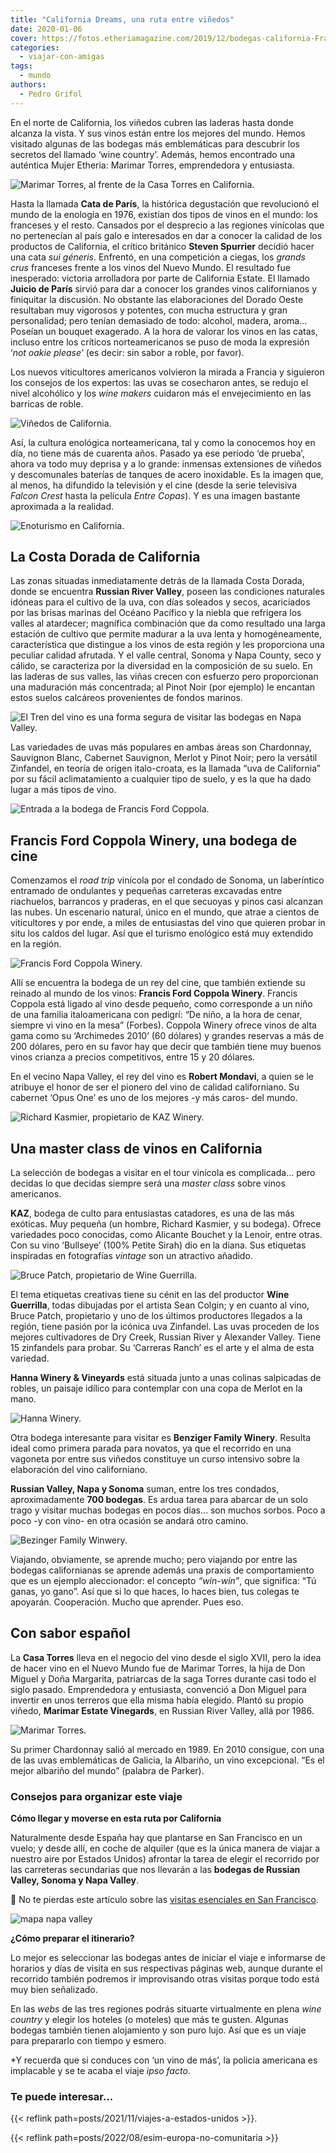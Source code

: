 ```yaml
---
title: "California Dreams, una ruta entre viñedos"
date: 2020-01-06
cover: https://fotos.etheriamagazine.com/2019/12/bodegas-california-Francis-Ford-Coppola-Winery.jpg
categories: 
  - viajar-con-amigas
tags: 
  - mundo
authors: 
  - Pedro Grifol
---
```


En el norte de California, los viñedos cubren las laderas hasta donde alcanza la vista. 
Y sus vinos están entre los mejores del mundo. Hemos visitado algunas de las bodegas más 
emblemáticas para descubrir los secretos del llamado ‘wine country’. Además, hemos 
encontrado una auténtica Mujer Etheria: Marimar Torres, emprendedora y entusiasta. 

![Marimar Torres, al frente de la Casa Torres en California.](https://fotos.etheriamagazine.com/2019/12/Marimar-Torres-bodega-california.jpg "Marimar Torres, al frente de la Casa Torres en California. © P. Grifol")

Hasta la llamada **Cata de París**, la histórica degustación que revolucionó el mundo de 
la enología en 1976, existían dos tipos de vinos en el mundo: los franceses y el resto. 
Cansados por el desprecio a las regiones vinícolas que no pertenecían al país galo e 
interesados en dar a conocer la calidad de los productos de California, el crítico 
británico **Steven Spurrier** decidió hacer una cata _sui géneris_. Enfrentó, en una 
competición a ciegas, los _grands crus_ franceses frente a los vinos del Nuevo Mundo. El 
resultado fue inesperado: victoria arrolladora por parte de California Estate. El 
llamado **Juicio de París** sirvió para dar a conocer los grandes vinos californianos y 
finiquitar la discusión. No obstante las elaboraciones del Dorado Oeste resultaban muy 
vigorosos y potentes, con mucha estructura y gran personalidad; pero tenían demasiado de 
todo: alcohol, madera, aroma… Poseían un bouquet exagerado. A la hora de valorar los 
vinos en las catas, incluso entre los críticos norteamericanos se puso de moda la 
expresión ‘_not oakie please’_ (es decir: sin sabor a roble, por favor). 

Los nuevos viticultores americanos volvieron la mirada a Francia y siguieron los 
consejos de los expertos: las uvas se cosecharon antes, se redujo el nivel alcohólico y 
los _wine makers_ cuidaron más el envejecimiento en las barricas de roble. 

![Viñedos de California.](https://fotos.etheriamagazine.com/2019/12/ruta-vinos-california.jpg "Viñedos de California. ©P.Grifol")

Así, la cultura enológica norteamericana, tal y como la conocemos hoy en día, no tiene 
más de cuarenta años. Pasado ya ese período ‘de prueba’, ahora va todo muy deprisa y a 
lo grande: inmensas extensiones de viñedos y descomunales baterías de tanques de acero 
inoxidable. Es la imagen que, al menos, ha difundido la televisión y el cine (desde la 
serie televisiva _Falcon Crest_ hasta la película _Entre Copas_). Y es una imagen 
bastante aproximada a la realidad. 

![Enoturismo en California.](https://fotos.etheriamagazine.com/2019/12/bodegas-california-Francis-Ford-Coppola-Winery.jpg "Enoturismo en California. © Pedro Grifol")

## La Costa Dorada de California

Las zonas situadas inmediatamente detrás de la llamada Costa Dorada, donde se encuentra 
**Russian River Valley**, poseen las condiciones naturales idóneas para el cultivo de la 
uva, con días soleados y secos, acariciados por las brisas marinas del Océano Pacífico y 
la niebla que refrigera los valles al atardecer; magnífica combinación que da como 
resultado una larga estación de cultivo que permite madurar a la uva lenta y 
homogéneamente, característica que distingue a los vinos de esta región y les 
proporciona una peculiar calidad afrutada. Y el valle central, Sonoma y Napa County, 
seco y cálido, se caracteriza por la diversidad en la composición de su suelo. En las 
laderas de sus valles, las viñas crecen con esfuerzo pero proporcionan una maduración 
más concentrada; al Pinot Noir (por ejemplo) le encantan estos suelos calcáreos 
provenientes de fondos marinos. 

![El Tren del vino es una forma segura de visitar las bodegas en Napa Valley.](https://fotos.etheriamagazine.com/2019/12/tren-vino-napa-valley.jpg "El Tren del vino es una forma segura de visitar las bodegas en Napa Valley. © P. Grifol")

Las variedades de uvas más populares en ambas áreas son Chardonnay, Sauvignon Blanc, 
Cabernet Sauvignon, Merlot y Pinot Noir; pero la versátil Zinfandel, en teoría de origen 
italo-croata, es la llamada “uva de California” por su fácil aclimatamiento a cualquier 
tipo de suelo, y es la que ha dado lugar a más tipos de vino. 

![Entrada a la bodega de Francis Ford Coppola.](https://fotos.etheriamagazine.com/2019/12/vinos-california-Francis-Ford-Coppola-Winery-2.jpg "Entrada a la bodega de Francis Ford Coppola. © P.Grifol")

## Francis Ford Coppola Winery, una bodega de cine

Comenzamos el _road trip_ vinícola por el condado de Sonoma, un laberíntico entramado de 
ondulantes y pequeñas carreteras excavadas entre riachuelos, barrancos y praderas, en el 
que secuoyas y pinos casi alcanzan las nubes. Un escenario natural, único en el mundo, 
que atrae a cientos de viticultores y por ende, a miles de entusiastas del vino que 
quieren probar in situ los caldos del lugar. Así que el turismo enológico está muy 
extendido en la región. 

![Francis Ford Coppola Winery.](https://fotos.etheriamagazine.com/2019/12/Francis-Ford-Coppola-Winery.jpg "Francis Ford Coppola Winery. © P. Grifol")

Allí se encuentra la bodega de un rey del cine, que también extiende su reinado al mundo 
de los vinos: **Francis Ford Coppola Winery**. Francis Coppola está ligado al vino desde 
pequeño, como corresponde a un niño de una familia italoamericana con pedigrí: “De niño, 
a la hora de cenar, siempre vi vino en la mesa” (Forbes). Coppola Winery ofrece vinos de 
alta gama como su ‘Archimedes 2010’ (60 dólares) y grandes reservas a más de 200 
dólares, pero en su favor hay que decir que también tiene muy buenos vinos crianza a 
precios competitivos, entre 15 y 20 dólares. 

En el vecino Napa Valley, el rey del vino es **Robert Mondavi**, a quien se le atribuye 
el honor de ser el pionero del vino de calidad californiano. Su cabernet ‘Opus One’ es 
uno de los mejores -y más caros- del mundo. 

![Richard Kasmier, propietario de KAZ Winery.](https://fotos.etheriamagazine.com/2019/12/california-enoturismo-richard-Kasmier-KAZ-Winery.jpg "Richard Kasmier, propietario de KAZ Winery. © P.Grifol")

## Una master class de vinos en California

La selección de bodegas a visitar en el tour vinícola es complicada… pero decidas lo que 
decidas siempre será una _master class_ sobre vinos americanos. 

**KAZ**, bodega de culto para entusiastas catadores, es una de las más exóticas. Muy 
pequeña (un hombre, Richard Kasmier, y su bodega). Ofrece variedades poco conocidas, 
como Alicante Bouchet y la Lenoir, entre otras. Con su vino ‘Bullseye’ (100% Petite 
Sirah) dio en la diana. Sus etiquetas inspiradas en fotografías _vintage_ son un 
atractivo añadido. 

![Bruce Patch, propietario de Wine Guerrilla.](https://fotos.etheriamagazine.com/2019/12/california-enoturismo-Bruce-Patch-Wine-Guerrilla.jpg "Bruce Patch, propietario de Wine Guerrilla. © P. Grifol")

El tema etiquetas creativas tiene su cénit en las del productor **Wine Guerrilla**, 
todas dibujadas por el artista Sean Colgin; y en cuanto al vino, Bruce Patch, 
propietario y uno de los últimos productores llegados a la región, tiene pasión por la 
icónica uva Zinfandel. Las uvas proceden de los mejores cultivadores de Dry Creek, 
Russian River y Alexander Valley. Tiene 15 zinfandels para probar. Su ‘Carreras Ranch’ 
es el arte y el alma de esta variedad. 

**Hanna Winery & Vineyards** está situada junto a unas colinas salpicadas de robles, un 
paisaje idílico para contemplar con una copa de Merlot en la mano. 

![Hanna Winery.](https://fotos.etheriamagazine.com/2019/12/vinos-california-Hanna-Winery.jpg "Hanna Winery. © P.Grifol")

Otra bodega interesante para visitar es **Benziger Family Winery**. Resulta ideal como 
primera parada para novatos, ya que el recorrido en una vagoneta por entre sus viñedos 
constituye un curso intensivo sobre la elaboración del vino californiano. 

**Russian Valley, Napa y Sonoma** suman, entre los tres condados, aproximadamente **700 
bodegas**. Es ardua tarea para abarcar de un solo trago y visitar muchas bodegas en 
pocos días… son muchos sorbos. Poco a poco -y con vino- en otra ocasión se andará otro 
camino. 

![Bezinger Family Winwery.](https://fotos.etheriamagazine.com/2019/12/vinos-california-Bezinger-Family-Winery.jpg "Bezinger Family Winwery. © P.Grifol")

Viajando, obviamente, se aprende mucho; pero viajando por entre las bodegas 
californianas se aprende además una praxis de comportamiento que es un ejemplo 
aleccionador: el concepto _“win-win”_, que significa: “Tú ganas, yo gano”. Así que si lo 
que haces, lo haces bien, tus colegas te apoyarán. Cooperación. Mucho que aprender. Pues 
eso. 

## Con sabor español

La **Casa Torres** lleva en el negocio del vino desde el siglo XVII, pero la idea de 
hacer vino en el Nuevo Mundo fue de Marimar Torres, la hija de Don Miguel y Doña 
Margarita, patriarcas de la saga Torres durante casi todo el siglo pasado. Emprendedora 
y entusiasta, convenció a Don Miguel para invertir en unos terreros que ella misma había 
elegido. Plantó su propio viñedo, **Marimar Estate Vinegards**, en Russian River Valley, 
allá por 1986. 

![Marimar Torres.](https://fotos.etheriamagazine.com/2019/12/california-bodegas-Marimar-Torres.jpg "Marimar Torres. © P.Grifol")

Su primer Chardonnay salió al mercado en 1989. En 2010 consigue, con una de las uvas 
emblemáticas de Galicia, la Albariño, un vino excepcional. “Es el mejor albariño del 
mundo” (palabra de Parker). 

### Consejos para organizar este viaje

**Cómo llegar y moverse en esta ruta por California** 

Naturalmente desde España hay que plantarse en San Francisco en un vuelo; y desde allí, 
en coche de alquiler (que es la única manera de viajar a nuestro aire por Estados 
Unidos) afrontar la tarea de elegir el recorrido por las carreteras secundarias que nos 
llevarán a las **bodegas de Russian Valley, Sonoma y Napa Valley**. 

📌 No te pierdas este artículo sobre las [visitas esenciales en San 
Francisco](http://etheriamagazine.com/2018/07/12/10-visitas-imprescindibles-en-san-francisco/). 

![mapa napa valley](https://fotos.etheriamagazine.com/2019/12/mapa-california-Napa-Valley.jpg "Mapa de la zona enoturística. @P.Grifol")

**¿Cómo preparar el itinerario?** 

Lo mejor es seleccionar las bodegas antes de iniciar el viaje e informarse de horarios y 
días de visita en sus respectivas páginas web, aunque durante el recorrido también 
podremos ir improvisando otras visitas porque todo está muy bien señalizado. 

En las _webs_ de las tres regiones podrás situarte virtualmente en plena _wine country_ 
y elegir los hoteles (o moteles) que más te gusten. Algunas bodegas también tienen 
alojamiento y son puro lujo. Así que es un viaje para prepararlo con tiempo y esmero. 

\*Y recuerda que si conduces con ‘un vino de más’, la policia americana es implacable y 
se te acaba el viaje _ipso facto_. 

### Te puede interesar...

{{< reflink path=posts/2021/11/viajes-a-estados-unidos >}}. 

{{< reflink path=posts/2022/08/esim-europa-no-comunitaria >}}
